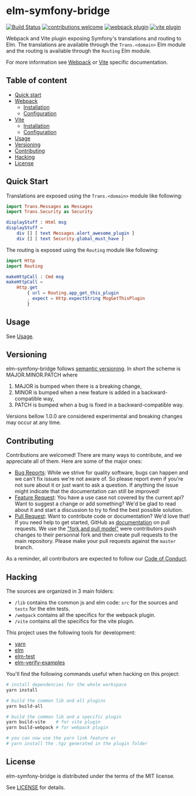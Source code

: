 # elm-symfony-bridge

[![Build Status](https://github.com/mdevlamynck/elm-symfony-bridge/actions/workflows/ci.yml/badge.svg)](https://github.com/mdevlamynck/elm-symfony-bridge/actions)
[![contributions welcome](https://img.shields.io/badge/contributions-welcome-brightgreen.svg?style=flat)](https://github.com/mdevlamynck/elm-symfony-bridge/issues)
[![webpack plugin](https://img.shields.io/npm/v/elm-symfony-bridge?label=webpack%20plugin&logo=webpack%20plugin)](https://www.npmjs.com/package/elm-symfony-bridge)
[![vite plugin](https://img.shields.io/npm/v/vite-plugin-elm-symfony-bridge?label=vite%20plugin&logo=vite%20plugin)](https://www.npmjs.com/package/vite-plugin-elm-symfony-bridge)

Webpack and Vite plugin exposing Symfony's translations and routing to Elm.
The translations are available through the `Trans.<domain>` Elm module and the routing is available through the `Routing` Elm module.

For more information see [Webpack](webpack/README.md) or [Vite](vite/README.md) specific documentation.

## Table of content

* [Quick start](#quick-start)
* [Webpack](webpack/README.md)
    - [Installation](webpack/README.md#Installation)
    - [Configuration](webpack/README.md#Configuration)
* [Vite](vite/README.md)
    - [Installation](vite/README.md#Installation)
    - [Configuration](vite/README.md#Configuration)
* [Usage](doc/Usage.md)
* [Versioning](#versioning)
* [Contributing](#contributing)
* [Hacking](#Hacking)
* [License](#License)

## Quick Start

Translations are exposed using the `Trans.<domain>` module like following:

```elm
import Trans.Messages as Messages
import Trans.Security as Security

displayStuff : Html msg
displayStuff =
    div [] [ text Messages.alert_awesome_plugin ]
    div [] [ text Security.global_must_have ]
```

The routing is exposed using the `Routing` module like following:

```elm
import Http
import Routing

makeHttpCall : Cmd msg
makeHttpCall =
    Http.get
        { url = Routing.app_get_this_plugin
        , expect = Http.expectString MsgGetThisPlugin
        }
```

## Usage

See [Usage](doc/Usage.md).

## Versioning

elm-symfony-bridge follows [semantic versioning](https://semver.org/). In short the scheme is MAJOR.MINOR.PATCH where
1. MAJOR is bumped when there is a breaking change,
2. MINOR is bumped when a new feature is added in a backward-compatible way,
3. PATCH is bumped when a bug is fixed in a backward-compatible way.

Versions bellow 1.0.0 are considered experimental and breaking changes may occur at any time.

## Contributing

Contributions are welcomed! There are many ways to contribute, and we appreciate all of them. Here are some of the major ones:

* [Bug Reports](https://github.com/mdevlamynck/elm-symfony-bridge/issues): While we strive for quality software, bugs can happen and we can't fix issues we're not aware of. So please report even if you're not sure about it or just want to ask a question. If anything the issue might indicate that the documentation can still be improved!
* [Feature Request](https://github.com/mdevlamynck/elm-symfony-bridge/issues): You have a use case not covered by the current api? Want to suggest a change or add something? We'd be glad to read about it and start a discussion to try to find the best possible solution.
* [Pull Request](https://github.com/mdevlamynck/elm-symfony-bridge/pulls): Want to contribute code or documentation? We'd love that! If you need help to get started, GitHub as [documentation](https://help.github.com/articles/about-pull-requests/) on pull requests. We use the ["fork and pull model"](https://help.github.com/articles/about-collaborative-development-models/) were contributors push changes to their personnal fork and then create pull requests to the main repository. Please make your pull requests against the `master` branch.

As a reminder, all contributors are expected to follow our [Code of Conduct](CODE_OF_CONDUCT.md).

## Hacking

The sources are organized in 3 main folders:

* `/lib` contains the common js and elm code: `src` for the sources and `tests` for the elm tests.
* `/webpack` contains all the specifics for the webpack plugin.
* `/vite` contains all the specifics for the vite plugin.

This project uses the following tools for development:

* [yarn](https://yarnpkg.com/)
* [elm](https://elm-lang.org/)
* [elm-test](https://github.com/rtfeldman/node-test-runner)
* [elm-verify-examples](https://github.com/stoeffel/elm-verify-examples)

You'll find the following commands useful when hacking on this project:

```bash
# install dependencies for the whole workspace
yarn install

# build the common lib and all plugins
yarn build-all

# build the common lib and a specific plugin
yarn build-vite    # for vite plugin
yarn build-webpack # for webpack plugin

# you can now use the yarn link feature or
# yarn install the .tgz generated in the plugin folder
```

## License

elm-symfony-bridge is distributed under the terms of the MIT license.

See [LICENSE](LICENSE.md) for details.
